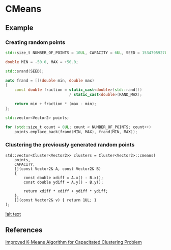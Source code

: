# CMeans

## Example

### **Creating random points**

```cpp
std::size_t NUMBER_OF_POINTS = 10UL, CAPACITY = 6UL, SEED = 1534795927UL;

double MIN = -50.0, MAX = +50.0;

std::srand(SEED);

auto frand = [](double min, double max)
{
    const double fraction = static_cast<double>(std::rand())
                            / static_cast<double>(RAND_MAX);

    return min + fraction * (max - min);
};

std::vector<Vector2> points;

for (std::size_t count = 0UL; count < NUMBER_OF_POINTS; count++)
    points.emplace_back(frand(MIN, MAX), frand(MIN, MAX));
```

### **Clustering the previously generated random points**

```
std::vector<Cluster<Vector2>> clusters = Cluster<Vector2>::cmeans(
    points,
    CAPACITY,
    [](const Vector2& A, const Vector2& B)
    {
        const double xdiff = A.x() - B.x();
        const double ydiff = A.y() - B.y();

        return xdiff * xdiff + ydiff * ydiff;
    },
    [](const Vector2& v) { return 1UL; }
);
```

[!alt text](./data/)

## References

[Improved K-Means Algorithm for Capacitated Clustering Problem](http://citeseerx.ist.psu.edu/viewdoc/download?doi=10.1.1.414.2123&rep=rep1&type=pdf)

